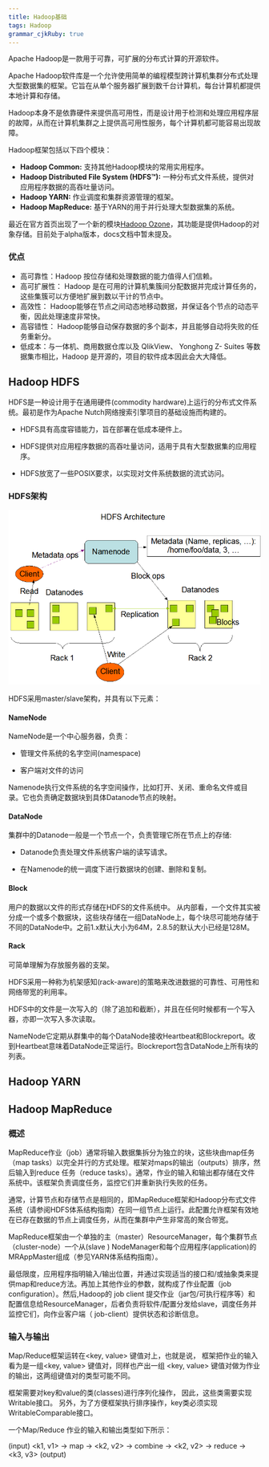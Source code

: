 ```yaml
---
title: Hadoop基础 
tags: Hadoop
grammar_cjkRuby: true
---
```


Apache Hadoop是一款用于可靠，可扩展的分布式计算的开源软件。

Apache Hadoop软件库是一个允许使用简单的编程模型跨计算机集群分布式处理大型数据集的框架。它旨在从单个服务器扩展到数千台计算机，每台计算机都提供本地计算和存储。

Hadoop本身不是依靠硬件来提供高可用性，而是设计用于检测和处理应用程序层的故障，从而在计算机集群之上提供高可用性服务，每个计算机都可能容易出现故障。

Hadoop框架包括以下四个模块：

- **Hadoop Common:** 支持其他Hadoop模块的常用实用程序。
- **Hadoop Distributed File System (HDFS™):** 一种分布式文件系统，提供对应用程序数据的高吞吐量访问。
- **Hadoop YARN:** 作业调度和集群资源管理的框架。
- **Hadoop MapReduce:** 基于YARN的用于并行处理大型数据集的系统。

最近在官方首页出现了一个新的模块[Hadoop Ozone](https://hadoop.apache.org/ozone/)，其功能是提供Hadoop的对象存储。目前处于alpha版本，docs文档中暂未提及。

### 优点
- 高可靠性：Hadoop 按位存储和处理数据的能力值得人们信赖。
- 高可扩展性： Hadoop 是在可用的计算机集簇间分配数据并完成计算任务的，这些集簇可以方便地扩展到数以干计的节点中。
- 高效性： Hadoop能够在节点之间动态地移动数据，并保证各个节点的动态平衡，因此处理速度非常快。
- 高容错性： Hadoop能够自动保存数据的多个副本，并且能够自动将失败的任务重新分。
- 低成本：与一体机、商用数据仓库以及 QlikView、 Yonghong Z- Suites 等数据集市相比，Hadoop 是开源的，项目的软件成本因此会大大降低。

## Hadoop HDFS

HDFS是一种设计用于在通用硬件(commodity hardware)上运行的分布式文件系统。最初是作为Apache Nutch网络搜索引擎项目的基础设施而构建的。

- HDFS具有高度容错能力，旨在部署在低成本硬件上。

- HDFS提供对应用程序数据的高吞吐量访问，适用于具有大型数据集的应用程序。

- HDFS放宽了一些POSIX要求，以实现对文件系统数据的流式访问。

### HDFS架构

![图1-HDFS架构](./images/1539076382731.png)

HDFS采用master/slave架构，并具有以下元素：

#### NameNode

NameNode是一个中心服务器，负责：

- 管理文件系统的名字空间(namespace)

- 客户端对文件的访问

Namenode执行文件系统的名字空间操作，比如打开、关闭、重命名文件或目录。它也负责确定数据块到具体Datanode节点的映射。

#### DataNode

集群中的Datanode一般是一个节点一个，负责管理它所在节点上的存储:

- Datanode负责处理文件系统客户端的读写请求。

- 在Namenode的统一调度下进行数据块的创建、删除和复制。

#### Block

用户的数据以文件的形式存储在HDFS的文件系统中。  	从内部看，一个文件其实被分成一个或多个数据块，这些块存储在一组DataNode上，每个块尽可能地存储于不同的DataNode中。之前1.x默认大小为64M，2.8.5的默认大小已经是128M。

#### Rack
可简单理解为存放服务器的支架。

HDFS采用一种称为机架感知(rack-aware)的策略来改进数据的可靠性、可用性和网络带宽的利用率。

HDFS中的文件是一次写入的（除了追加和截断），并且在任何时候都有一个写入器，亦即一次写入多次读取。

NameNode它定期从群集中的每个DataNode接收Heartbeat和Blockreport。收到Heartbeat意味着DataNode正常运行。Blockreport包含DataNode上所有块的列表。

## Hadoop YARN

## Hadoop MapReduce

### 概述
MapReduce作业（job）通常将输入数据集拆分为独立的块，这些块由map任务（map tasks）以完全并行的方式处理。框架对maps的输出（outputs）排序，然后输入到reduce 任务（reduce tasks）。通常，作业的输入和输出都存储在文件系统中。该框架负责调度任务，监控它们并重新执行失败的任务。

通常，计算节点和存储节点是相同的，即MapReduce框架和Hadoop分布式文件系统（请参阅HDFS体系结构指南）在同一组节点上运行。此配置允许框架有效地在已存在数据的节点上调度任务，从而在集群中产生非常高的聚合带宽。

MapReduce框架由一个单独的主（master）ResourceManager，每个集群节点（cluster-node）一个从(slave ) NodeManager和每个应用程序(application)的MRAppMaster组成（参见YARN体系结构指南）。


最低限度，应用程序指明输入/输出位置，并通过实现适当的接口和/或抽象类来提供map和reduce方法。再加上其他作业的参数，就构成了作业配置（job configuration）。然后,Hadoop的 job client 提交作业（jar包/可执行程序等）和配置信息给ResourceManager，后者负责将软件/配置分发给slave，调度任务并监控它们，向作业客户端（ job-client）提供状态和诊断信息。

### 输入与输出
Map/Reduce框架运转在<key, value> 键值对上，也就是说， 框架把作业的输入看为是一组<key, value> 键值对，同样也产出一组 <key, value> 键值对做为作业的输出，这两组键值对的类型可能不同。

框架需要对key和value的类(classes)进行序列化操作， 因此，这些类需要实现 Writable接口。 另外，为了方便框架执行排序操作，key类必须实现 WritableComparable接口。

一个Map/Reduce 作业的输入和输出类型如下所示：

(input) <k1, v1> -> map -> <k2, v2> -> combine -> <k2, v2> -> reduce -> <k3, v3> (output)